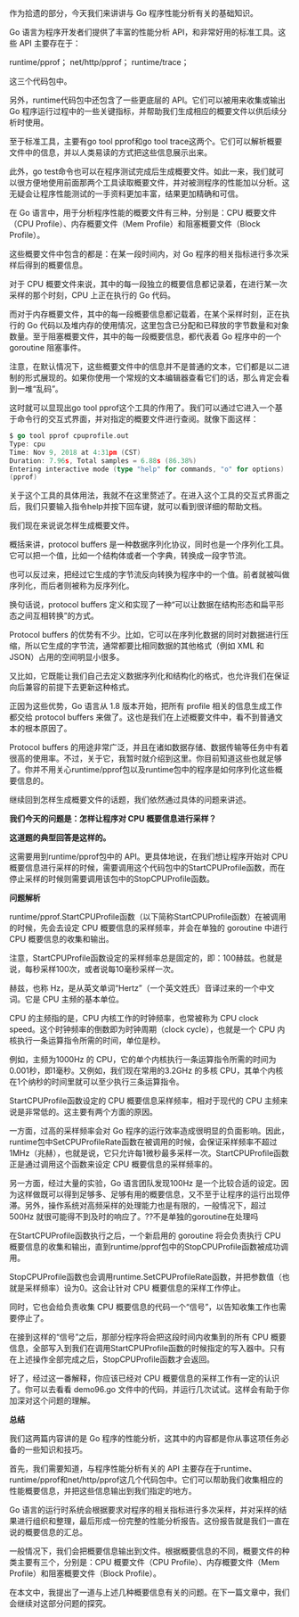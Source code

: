 作为拾遗的部分，今天我们来讲讲与 Go 程序性能分析有关的基础知识。

Go 语言为程序开发者们提供了丰富的性能分析 API，和非常好用的标准工具。这些 API 主要存在于：

runtime/pprof；
net/http/pprof；
runtime/trace；

这三个代码包中。

另外，runtime代码包中还包含了一些更底层的 API。它们可以被用来收集或输出 Go 程序运行过程中的一些关键指标，并帮助我们生成相应的概要文件以供后续分析时使用。

至于标准工具，主要有go tool pprof和go tool trace这两个。它们可以解析概要文件中的信息，并以人类易读的方式把这些信息展示出来。

此外，go test命令也可以在程序测试完成后生成概要文件。如此一来，我们就可以很方便地使用前面那两个工具读取概要文件，并对被测程序的性能加以分析。这无疑会让程序性能测试的一手资料更加丰富，结果更加精确和可信。

在 Go 语言中，用于分析程序性能的概要文件有三种，分别是：CPU 概要文件（CPU Profile）、内存概要文件（Mem Profile）和阻塞概要文件（Block Profile）。

这些概要文件中包含的都是：在某一段时间内，对 Go 程序的相关指标进行多次采样后得到的概要信息。

对于 CPU 概要文件来说，其中的每一段独立的概要信息都记录着，在进行某一次采样的那个时刻，CPU 上正在执行的 Go 代码。

而对于内存概要文件，其中的每一段概要信息都记载着，在某个采样时刻，正在执行的 Go 代码以及堆内存的使用情况，这里包含已分配和已释放的字节数量和对象数量。至于阻塞概要文件，其中的每一段概要信息，都代表着 Go 程序中的一个 goroutine 阻塞事件。

注意，在默认情况下，这些概要文件中的信息并不是普通的文本，它们都是以二进制的形式展现的。如果你使用一个常规的文本编辑器查看它们的话，那么肯定会看到一堆“乱码”。

这时就可以显现出go tool pprof这个工具的作用了。我们可以通过它进入一个基于命令行的交互式界面，并对指定的概要文件进行查阅。就像下面这样：

```go
$ go tool pprof cpuprofile.out
Type: cpu
Time: Nov 9, 2018 at 4:31pm (CST)
Duration: 7.96s, Total samples = 6.88s (86.38%)
Entering interactive mode (type "help" for commands, "o" for options)
(pprof) 
```
关于这个工具的具体用法，我就不在这里赘述了。在进入这个工具的交互式界面之后，我们只要输入指令help并按下回车键，就可以看到很详细的帮助文档。

我们现在来说说怎样生成概要文件。

概括来讲，protocol buffers 是一种数据序列化协议，同时也是一个序列化工具。它可以把一个值，比如一个结构体或者一个字典，转换成一段字节流。

也可以反过来，把经过它生成的字节流反向转换为程序中的一个值。前者就被叫做序列化，而后者则被称为反序列化。

换句话说，protocol buffers 定义和实现了一种“可以让数据在结构形态和扁平形态之间互相转换”的方式。

Protocol buffers 的优势有不少。比如，它可以在序列化数据的同时对数据进行压缩，所以它生成的字节流，通常都要比相同数据的其他格式（例如 XML 和 JSON）占用的空间明显小很多。

又比如，它既能让我们自己去定义数据序列化和结构化的格式，也允许我们在保证向后兼容的前提下去更新这种格式。

正因为这些优势，Go 语言从 1.8 版本开始，把所有 profile 相关的信息生成工作都交给 protocol buffers 来做了。这也是我们在上述概要文件中，看不到普通文本的根本原因了。

Protocol buffers 的用途非常广泛，并且在诸如数据存储、数据传输等任务中有着很高的使用率。不过，关于它，我暂时就介绍到这里。你目前知道这些也就足够了。你并不用关心runtime/pprof包以及runtime包中的程序是如何序列化这些概要信息的。

继续回到怎样生成概要文件的话题，我们依然通过具体的问题来讲述。

**我们今天的问题是：怎样让程序对 CPU 概要信息进行采样？**

**这道题的典型回答是这样的。**

这需要用到runtime/pprof包中的 API。更具体地说，在我们想让程序开始对 CPU 概要信息进行采样的时候，需要调用这个代码包中的StartCPUProfile函数，而在停止采样的时候则需要调用该包中的StopCPUProfile函数。

**问题解析**

runtime/pprof.StartCPUProfile函数（以下简称StartCPUProfile函数）在被调用的时候，先会去设定 CPU 概要信息的采样频率，并会在单独的 goroutine 中进行 CPU 概要信息的收集和输出。

注意，StartCPUProfile函数设定的采样频率总是固定的，即：100赫兹。也就是说，每秒采样100次，或者说每10毫秒采样一次。

赫兹，也称 Hz，是从英文单词“Hertz”（一个英文姓氏）音译过来的一个中文词。它是 CPU 主频的基本单位。

CPU 的主频指的是，CPU 内核工作的时钟频率，也常被称为 CPU clock speed。这个时钟频率的倒数即为时钟周期（clock cycle），也就是一个 CPU 内核执行一条运算指令所需的时间，单位是秒。

例如，主频为1000Hz 的 CPU，它的单个内核执行一条运算指令所需的时间为0.001秒，即1毫秒。又例如，我们现在常用的3.2GHz 的多核 CPU，其单个内核在1个纳秒的时间里就可以至少执行三条运算指令。

StartCPUProfile函数设定的 CPU 概要信息采样频率，相对于现代的 CPU 主频来说是非常低的。这主要有两个方面的原因。

一方面，过高的采样频率会对 Go 程序的运行效率造成很明显的负面影响。因此，runtime包中SetCPUProfileRate函数在被调用的时候，会保证采样频率不超过1MHz（兆赫），也就是说，它只允许每1微秒最多采样一次。StartCPUProfile函数正是通过调用这个函数来设定 CPU 概要信息的采样频率的。

另一方面，经过大量的实验，Go 语言团队发现100Hz 是一个比较合适的设定。因为这样做既可以得到足够多、足够有用的概要信息，又不至于让程序的运行出现停滞。另外，操作系统对高频采样的处理能力也是有限的，一般情况下，超过500Hz 就很可能得不到及时的响应了。??不是单独的goroutine在处理吗

在StartCPUProfile函数执行之后，一个新启用的 goroutine 将会负责执行 CPU 概要信息的收集和输出，直到runtime/pprof包中的StopCPUProfile函数被成功调用。

StopCPUProfile函数也会调用runtime.SetCPUProfileRate函数，并把参数值（也就是采样频率）设为0。这会让针对 CPU 概要信息的采样工作停止。

同时，它也会给负责收集 CPU 概要信息的代码一个“信号”，以告知收集工作也需要停止了。

在接到这样的“信号”之后，那部分程序将会把这段时间内收集到的所有 CPU 概要信息，全部写入到我们在调用StartCPUProfile函数的时候指定的写入器中。只有在上述操作全部完成之后，StopCPUProfile函数才会返回。

好了，经过这一番解释，你应该已经对 CPU 概要信息的采样工作有一定的认识了。你可以去看看 demo96.go 文件中的代码，并运行几次试试。这样会有助于你加深对这个问题的理解。

**总结**

我们这两篇内容讲的是 Go 程序的性能分析，这其中的内容都是你从事这项任务必备的一些知识和技巧。

首先，我们需要知道，与程序性能分析有关的 API 主要存在于runtime、runtime/pprof和net/http/pprof这几个代码包中。它们可以帮助我们收集相应的性能概要信息，并把这些信息输出到我们指定的地方。

Go 语言的运行时系统会根据要求对程序的相关指标进行多次采样，并对采样的结果进行组织和整理，最后形成一份完整的性能分析报告。这份报告就是我们一直在说的概要信息的汇总。

一般情况下，我们会把概要信息输出到文件。根据概要信息的不同，概要文件的种类主要有三个，分别是：CPU 概要文件（CPU Profile）、内存概要文件（Mem Profile）和阻塞概要文件（Block Profile）。

在本文中，我提出了一道与上述几种概要信息有关的问题。在下一篇文章中，我们会继续对这部分问题的探究。